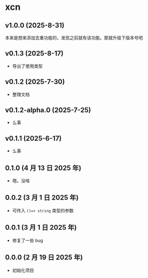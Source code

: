# xcn

## v1.0.0 (2025-8-31)

本来是想来添加去重功能的，发现之前就有该功能。那就升级下版本号吧

## v0.1.3 (2025-8-17)

- 导出了使用类型

## v0.1.2 (2025-7-30)

- 整理文档

## v0.1.2-alpha.0 (2025-7-25)

- 么事

## v0.1.1 (2025-6-17)

- 么事

## 0.1.0 (4 月 13 日 2025 年)

- 嗯。没啥

## 0.0.2 (3 月 1 日 2025 年)

- 可传入 `()=> string` 类型的参数

## 0.0.1 (3 月 1 日 2025 年)

- 修复了一些 bug

## 0.0.0 (2 月 19 日 2025 年)

- 初始化项目

